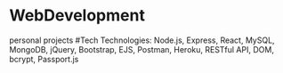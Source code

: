 # WebDevelopment
personal projects
#Tech
Technologies: Node.js, Express, React, MySQL, MongoDB, jQuery, Bootstrap, EJS, Postman, Heroku, RESTful API, DOM, bcrypt, Passport.js
